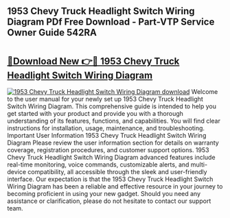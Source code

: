 ## 1953 Chevy Truck Headlight Switch Wiring Diagram PDf Free Download - Part-VTP Service Owner Guide 542RA

# <h2><a href="http://dfo9c3.blite.top/?on=1953+Chevy+Truck+Headlight+Switch+Wiring+Diagram">🔗Download New 👉🔴 1953 Chevy Truck Headlight Switch Wiring Diagram</a></h2>

[![1953 Chevy Truck Headlight Switch Wiring Diagram download](https://i.imgur.com/lujVjoI.png)](http://dfo9c3.blite.top/?on=1953+Chevy+Truck+Headlight+Switch+Wiring+Diagram)
Welcome to the user manual for your newly set up 1953 Chevy Truck Headlight Switch Wiring Diagram. This comprehensive guide is intended to help you get started with your product and provide you with a thorough understanding of its features, functions, and capabilities. You will find clear instructions for installation, usage, maintenance, and troubleshooting. Important User Information 1953 Chevy Truck Headlight Switch Wiring Diagram Please review the user information section for details on warranty coverage, registration procedures, and customer support options. 1953 Chevy Truck Headlight Switch Wiring Diagram advanced features include real-time monitoring, voice commands, customizable alerts, and multi-device compatibility, all accessible through the sleek and user-friendly interface. Our expectation is that the 1953 Chevy Truck Headlight Switch Wiring Diagram has been a reliable and effective resource in your journey to becoming proficient in using your new gadget. Should you need any assistance or clarification, please do not hesitate to contact our support team.
